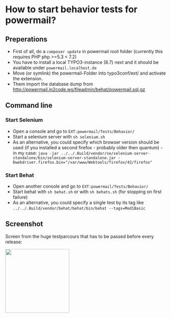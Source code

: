 # How to start behavior tests for powermail?

## Preperations

* First of all, do a `composer update` in powermail root folder (currently this requires PHP php >=5.3 < 7.2)
* You have to install a local TYPO3-instance (8.7) next and it should be available under `powermail.localhost.de`
* Move (or symlink) the powermail-Folder into typo3conf/ext/ and activate the extension.
* Them import the database dump from http://powermail.in2code.ws/fileadmin/behat/powermail.sql.gz

## Command line

### Start Selenium

* Open a console and go to `EXT:powermail/Tests/Behavior/`
* Start a selenium server with `sh selenium.sh`
* As an alternative, you could specify which browser version should be used (if you installed a second firefox - probably older then quantum) - in my case: 
`java -jar ../../.Build/vendor/se/selenium-server-standalone/bin/selenium-server-standalone.jar -Dwebdriver.firefox.bin="/var/www/Webtools/firefox/42/firefox"`

### Start Behat

* Open another console and go to `EXT:powermail/Tests/Behavior/`
* Start behat with `sh behat.sh` or with `sh behats.sh` (for stopping on first failure)
* As an alternative, you could specify a single test by its tag like `../../.Build/vendor/behat/behat/bin/behat --tags=Mod1Basic`

## Screenshot

Screen from the huge testparcours that has to be passed before every release:

<img src="https://s.nimbus.everhelper.me/attachment/1427661/h7antft74egdzrck2xq8/262407-yUdChFKtnZ475SlH/screen.png" width="200" />
